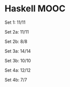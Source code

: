 # Haskell MOOC

Set 1: 11/11

Set 2a: 11/11

Set 2b: 8/8

Set 3a: 14/14

Set 3b: 10/10

Set 4a: 12/12

Set 4b: 7/7